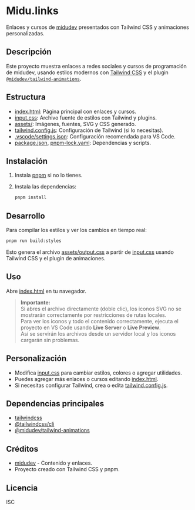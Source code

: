 # Midu.links

Enlaces y cursos de [midudev](https://midudev.com) presentados con Tailwind CSS y animaciones personalizadas.

## Descripción

Este proyecto muestra enlaces a redes sociales y cursos de programación de midudev, usando estilos modernos con [Tailwind CSS](https://tailwindcss.com/) y el plugin [`@midudev/tailwind-animations`](https://www.npmjs.com/package/@midudev/tailwind-animations).

## Estructura

- [index.html](index.html): Página principal con enlaces y cursos.
- [input.css](input.css): Archivo fuente de estilos con Tailwind y plugins.
- [assets/](assets/): Imágenes, fuentes, SVG y CSS generado.
- [tailwind.config.js](tailwind.config.js): Configuración de Tailwind (si lo necesitas).
- [.vscode/settings.json](.vscode/settings.json): Configuración recomendada para VS Code.
- [package.json](package.json), [pnpm-lock.yaml](pnpm-lock.yaml): Dependencias y scripts.

## Instalación

1. Instala [pnpm](https://pnpm.io/) si no lo tienes.
2. Instala las dependencias:

   ```sh
   pnpm install
   ```

## Desarrollo

Para compilar los estilos y ver los cambios en tiempo real:

```sh
pnpm run build:styles
```

Esto genera el archivo [assets/output.css](assets/output.css) a partir de [input.css](input.css) usando Tailwind CSS y el plugin de animaciones.

## Uso

Abre [index.html](index.html) en tu navegador.

> **Importante:**  
> Si abres el archivo directamente (doble clic), los iconos SVG no se mostrarán correctamente por restricciones de rutas locales.  
> Para ver los iconos y todo el contenido correctamente, ejecuta el proyecto en VS Code usando **Live Server** o **Live Preview**.  
> Así se servirán los archivos desde un servidor local y los iconos cargarán sin problemas.

## Personalización

- Modifica [input.css](input.css) para cambiar estilos, colores o agregar utilidades.
- Puedes agregar más enlaces o cursos editando [index.html](index.html).
- Si necesitas configurar Tailwind, crea o edita [tailwind.config.js](tailwind.config.js).

## Dependencias principales

- [tailwindcss](https://tailwindcss.com/)
- [@tailwindcss/cli](https://www.npmjs.com/package/@tailwindcss/cli)
- [@midudev/tailwind-animations](https://www.npmjs.com/package/@midudev/tailwind-animations)

## Créditos

- [midudev](https://midudev.com) - Contenido y enlaces.
- Proyecto creado con Tailwind CSS y pnpm.

## Licencia

ISC